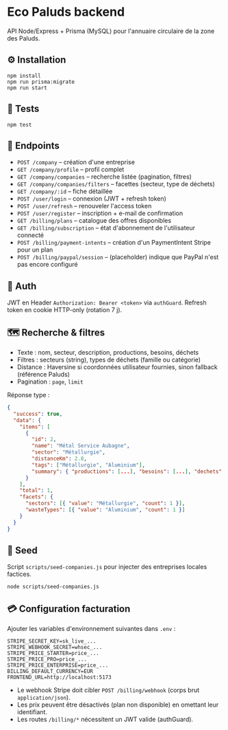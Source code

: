 # Eco Paluds backend

API Node/Express + Prisma (MySQL) pour l'annuaire circulaire de la zone des Paluds.

## ⚙️ Installation
```pwsh
npm install
npm run prisma:migrate
npm run start
```

## 🧪 Tests
```pwsh
npm test
```

## 🔗 Endpoints
- `POST /company` – création d'une entreprise
- `GET /company/profile` – profil complet
- `GET /company/companies` – recherche listée (pagination, filtres)
- `GET /company/companies/filters` – facettes (secteur, type de déchets)
- `GET /company/:id` – fiche détaillée
- `POST /user/login` – connexion (JWT + refresh token)
- `POST /user/refresh` – renouveler l'access token
- `POST /user/register` – inscription + e-mail de confirmation
- `GET /billing/plans` – catalogue des offres disponibles
- `GET /billing/subscription` – état d'abonnement de l'utilisateur connecté
- `POST /billing/payment-intents` – création d'un PaymentIntent Stripe pour un plan
- `POST /billing/paypal/session` – (placeholder) indique que PayPal n'est pas encore configuré

## 🔐 Auth
JWT en Header `Authorization: Bearer <token>` via `authGuard`. Refresh token en cookie HTTP-only (rotation 7 j).

## 🗺️ Recherche & filtres
- Texte : nom, secteur, description, productions, besoins, déchets
- Filtres : secteurs (string), types de déchets (famille ou catégorie)
- Distance : Haversine si coordonnées utilisateur fournies, sinon fallback (référence Paluds)
- Pagination : `page`, `limit`

Réponse type :
```json
{
  "success": true,
  "data": {
    "items": [
      {
        "id": 2,
        "name": "Métal Service Aubagne",
        "sector": "Métallurgie",
        "distanceKm": 2.8,
        "tags": ["Métallurgie", "Aluminium"],
        "summary": { "productions": [...], "besoins": [...], "dechets": [...] }
      }
    ],
    "total": 1,
    "facets": {
      "sectors": [{ "value": "Métallurgie", "count": 1 }],
      "wasteTypes": [{ "value": "Aluminium", "count": 1 }]
    }
  }
}
```

## 🧵 Seed
Script `scripts/seed-companies.js` pour injecter des entreprises locales factices.
```pwsh
node scripts/seed-companies.js
```

## 💳 Configuration facturation

Ajouter les variables d'environnement suivantes dans `.env` :

```
STRIPE_SECRET_KEY=sk_live_...
STRIPE_WEBHOOK_SECRET=whsec_...
STRIPE_PRICE_STARTER=price_...
STRIPE_PRICE_PRO=price_...
STRIPE_PRICE_ENTERPRISE=price_...
BILLING_DEFAULT_CURRENCY=EUR
FRONTEND_URL=http://localhost:5173
```

- Le webhook Stripe doit cibler `POST /billing/webhook` (corps brut `application/json`).
- Les prix peuvent être désactivés (plan non disponible) en omettant leur identifiant.
- Les routes `/billing/*` nécessitent un JWT valide (authGuard).
